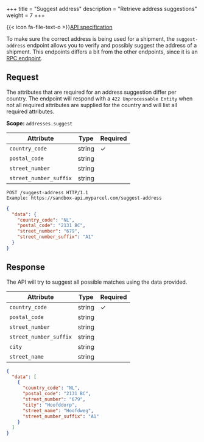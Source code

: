 +++
title = "Suggest address"
description = "Retrieve address suggestions"
weight = 7
+++

{{< icon fa-file-text-o >}}[API specification](https://docs.myparcel.com/api-specification#/RPC/post_suggest_address)

To make sure the correct address is being used for a shipment, the `suggest-address` endpoint allows you to verify and possibly suggest the address of a shipment. This endpoints differs a bit from the other endpoints, since it is an [RPC endpoint](/api/rpc-endpoints).

## Request

The attributes that are required for an address suggestion differ per country. The endpoint will respond with a `422 Unprocessable Entity` when not all required attributes are supplied for the country and will list all required attributes.

**Scope:** `addresses.suggest`

| Attribute              | Type   | Required |
|------------------------|--------|----------|
| `country_code`         | string | ✓        |
| `postal_code`          | string |          |
| `street_number`        | string |          |
| `street_number_suffix` | string |          |

```http
POST /suggest-address HTTP/1.1
Example: https://sandbox-api.myparcel.com/suggest-address
```

```json
{
  "data": {
    "country_code": "NL",
    "postal_code": "2131 BC",
    "street_number": "679",
    "street_number_suffix": "A1"
  }
}
```

## Response

The API will try to suggest all possible matches using the data provided.

| Attribute              | Type   | Required |
|------------------------|--------|----------|
| `country_code`         | string | ✓        |
| `postal_code`          | string |          |
| `street_number`        | string |          |
| `street_number_suffix` | string |          |
| `city`                 | string |          |
| `street_name`          | string |          |

```json
{
  "data": [
    {
      "country_code": "NL",
      "postal_code": "2131 BC",
      "street_number": "679",
      "city": "Hoofddorp",
      "street_name": "Hoofdweg",
      "street_number_suffix": "A1"
    }
  ]
}
```
